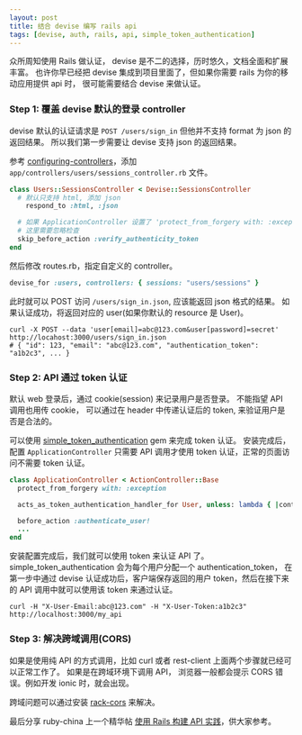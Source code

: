 ```yaml
---
layout: post
title: 结合 devise 编写 rails api
tags: [devise, auth, rails, api, simple_token_authentication]
---
```


众所周知使用 Rails 做认证， devise 是不二的选择，历时悠久，文档全面和扩展丰富。
也许你早已经把 devise 集成到项目里面了，但如果你需要 rails 为你的移动应用提供 api 时，
很可能需要结合 devise 来做认证。


### Step 1: 覆盖 devise 默认的登录 controller

devise 默认的认证请求是 `POST /users/sign_in` 但他并不支持 format 为 json 的返回结果。
所以我们第一步需要让 devise 支持 json 的返回结果。

参考 [configuring-controllers](https://github.com/plataformatec/devise#configuring-controllers)，添加 `app/controllers/users/sessions_controller.rb` 文件。

```ruby
class Users::SessionsController < Devise::SessionsController
  # 默认只支持 html, 添加 json
	respond_to :html, :json

  # 如果 ApplicationController 设置了 'protect_from_forgery with: :exception',
  # 这里需要忽略检查
  skip_before_action :verify_authenticity_token
end
```

然后修改 routes.rb，指定自定义的 controller。

```ruby
devise_for :users, controllers: { sessions: "users/sessions" }
```

此时就可以 POST 访问 `/users/sign_in.json`, 应该能返回 json 格式的结果。
如果认证成功，将返回对应的 user(如果你默认的 resource 是 User)。

```
curl -X POST --data 'user[email]=abc@123.com&user[password]=secret' http://locahost:3000/users/sign_in.json
# { "id": 123, "email": "abc@123.com", "authentication_token": "a1b2c3", ... }
```

### Step 2: API 通过 token 认证

默认 web 登录后，通过 cookie(session) 来记录用户是否登录。 不能指望 API 调用也用传 cookie，
可以通过在 header 中传递认证后的 token, 来验证用户是否是合法的。

可以使用 [simple_token_authentication](https://github.com/gonzalo-bulnes/simple_token_authentication) gem 来完成 token 认证。
安装完成后， 配置 `ApplicationController` 只需要 API 调用才使用 token 认证，正常的页面访问不需要 token 认证。

```ruby
class ApplicationController < ActionController::Base
  protect_from_forgery with: :exception

  acts_as_token_authentication_handler_for User, unless: lambda { |controller| controller.request.format.html? }

  before_action :authenticate_user!
  ...
end
```

安装配置完成后，我们就可以使用 token 来认证 API 了。simple_token_authentication 会为每个用户分配一个 authentication_token，
在第一步中通过 devise 认证成功后，客户端保存返回的用户 token，然后在接下来的 API 调用中就可以使用该 token 来通过认证。

```
curl -H "X-User-Email:abc@123.com" -H "X-User-Token:a1b2c3" http://localhost:3000/my_api
```

### Step 3: 解决跨域调用(CORS)

如果是使用纯 API 的方式调用，比如 curl 或者 rest-client 上面两个步骤就已经可以正常工作了。
如果是在跨域环境下调用 API， 浏览器一般都会提示 CORS 错误。例如开发 ionic 时，就会出现。

跨域问题可以通过安装 [rack-cors](https://github.com/cyu/rack-cors) 来解决。

最后分享 ruby-china 上一个精华帖 [使用 Rails 构建 API 实践](https://ruby-china.org/topics/25822)，供大家参考。
